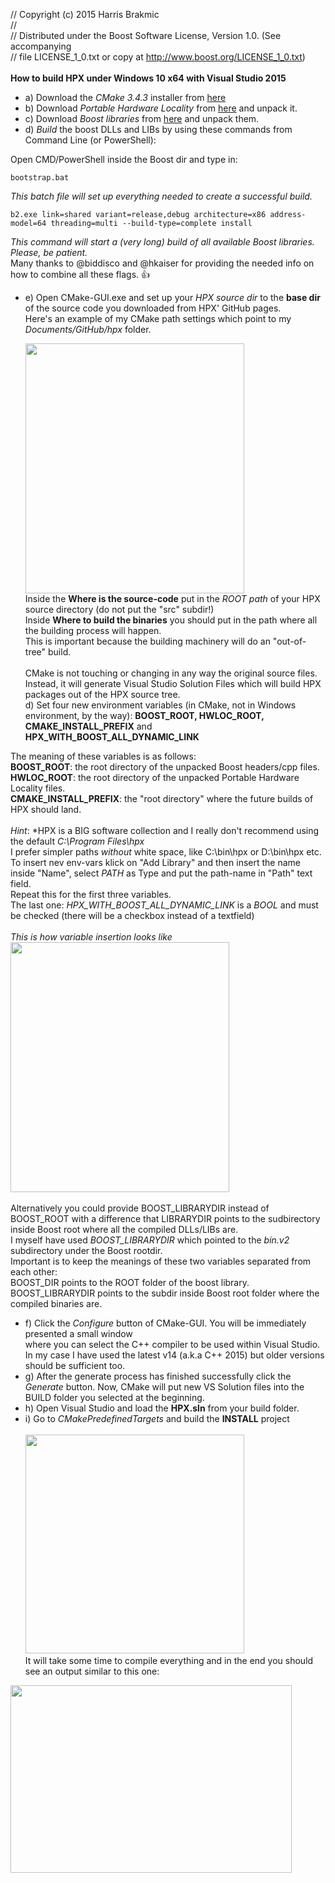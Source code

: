 
//  Copyright (c) 2015 Harris Brakmic<br/>
//<br/>
//  Distributed under the Boost Software License, Version 1.0. (See accompanying<br/>
//  file LICENSE_1_0.txt or copy at http://www.boost.org/LICENSE_1_0.txt)<br/>
<br/>
**How to build HPX under Windows 10 x64 with Visual Studio 2015**

* a) Download the *CMake 3.4.3* installer from <a href="https://blog.kitware.com/cmake-3-4-3-available-for-download/" target="_blank">here</a> <br/>
* b) Download *Portable Hardware Locality* from <a href="http://www.open-mpi.org/software/hwloc/v1.11/downloads/hwloc-win64-build-1.11.0.zip">here</a> and unpack it.<br/>
* c) Download *Boost libraries* from <a href="https://sourceforge.net/projects/boost/files/boost/1.60.0/">here</a> and unpack them.<br/>
* d) *Build* the boost DLLs and LIBs by using these commands from Command Line (or PowerShell):<br/>

Open CMD/PowerShell inside the Boost dir and type in:<br/>
```code 
bootstrap.bat
```
*This batch file will set up everything needed to create a successful build.*<br/>
```code
b2.exe link=shared variant=release,debug architecture=x86 address-model=64 threading=multi --build-type=complete install
```
*This command will start a (very long) build of all available Boost libraries. Please, be patient.*<br/>
Many thanks to @biddisco and @hkaiser for providing the needed info on how to combine all these flags. :thumbsup:

* e) Open CMake-GUI.exe and set up your *HPX source dir* to the **base dir** of the source code you downloaded from HPX' GitHub pages. <br/>
   Here's an example of my CMake path settings which point to my *Documents/GitHub/hpx* folder.<br/>
   
   <img src="http://fs2.directupload.net/images/150813/ldi6oedi.png" width="350" height="400"><br/>
   Inside the **Where is the source-code** put in the *ROOT path* of your HPX source directory (do not put the "src" subdir!)<br/>
   Inside **Where to build the binaries** you should put in the path where all the building process will happen. <br/>
   This is important because the building machinery will do an "out-of-tree" build. <br/><br/>
   CMake is not touching or changing in any way the original source files. Instead, it will generate Visual Studio Solution Files
   which will build HPX packages out of the HPX source tree.<br/>
d) Set four new environment variables (in CMake, not in Windows environment, by the way): **BOOST_ROOT, HWLOC_ROOT, CMAKE_INSTALL_PREFIX** and **HPX_WITH_BOOST_ALL_DYNAMIC_LINK**<br/>    

The meaning of these variables is as follows:<br/>
**BOOST_ROOT**: the root directory of the unpacked Boost headers/cpp files.<br/>
**HWLOC_ROOT**: the root directory of the unpacked Portable Hardware Locality files.<br/>
**CMAKE_INSTALL_PREFIX**: the "root directory" where the future builds of HPX should land.<br/><br/> 
*Hint*: *HPX is a BIG software collection and I really don't recommend using the default *C:\Program Files\hpx* <br/>
I prefer simpler paths *without* white space, like C:\bin\hpx or D:\bin\hpx etc. <br/>
To insert nev env-vars klick on "Add Library" and then insert the name inside "Name", select *PATH* as Type and put the path-name in "Path" text field.<br/>
Repeat this for the first three variables. <br/>
The last one: *HPX_WITH_BOOST_ALL_DYNAMIC_LINK* is a *BOOL* and must be checked (there will be a checkbox instead of a textfield)  <br/><br/>
*This is how variable insertion looks like*<br/>
<img src="http://fs2.directupload.net/images/150813/cf4kfips.png" width="350" height="400"><br/><br/>
Alternatively you could provide BOOST_LIBRARYDIR instead of BOOST_ROOT with a difference that LIBRARYDIR points to the sudbirectory inside 
Boost root where all the compiled DLLs/LIBs are. <br/>
I myself have used *BOOST_LIBRARYDIR* which pointed to the *bin.v2* subdirectory under the Boost rootdir.<br/>
Important is to keep the meanings of these two variables separated from each other: <br/>
BOOST_DIR points to the ROOT folder of the boost library. <br/>
BOOST_LIBRARYDIR points to the subdir inside Boost root folder where the compiled binaries are.<br/>
* f) Click the *Configure* button of CMake-GUI. You will be immediately presented a small window <br/>
where you can select the C++ compiler to be used within Visual Studio. <br/>In my case I have used the latest v14 (a.k.a C++ 2015) but older versions should be sufficient too.<br/>
* g) After the generate process has finished successfully click the *Generate* button.  Now, CMake will put new VS Solution files into the BUILD folder you selected at the beginning.<br/>
* h) Open Visual Studio and load the **HPX.sln** from your build folder.<br/>
* i) Go to *CMakePredefinedTargets* and build the **INSTALL** project<br/><br/>
<img src="http://fs2.directupload.net/images/150813/q9bcypwg.png" width="350" height="350"><br/>
It will take some time to compile everything and in the end you should see an output similar to this one:<br/>
<img src="http://fs2.directupload.net/images/150813/qa9pxark.png" width="450" height="300">
